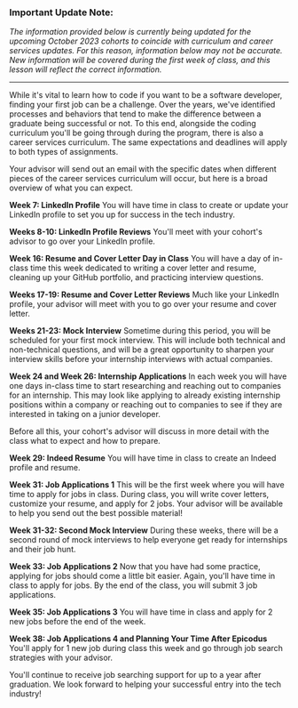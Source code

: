 ### Important Update Note:
*The information provided below is currently being updated for the upcoming October 2023 cohorts to coincide with curriculum and career services updates. For this reason, information below may not be accurate. New information will be covered during the first week of class, and this lesson will reflect the correct information.*

---

While it's vital to learn how to code if you want to be a software developer, finding your first job can be a challenge. Over the years, we've identified processes and behaviors that tend to make the difference between a graduate being successful or not. To this end, alongside the coding curriculum you'll be going through during the program, there is also a career services curriculum. The same expectations and deadlines will apply to both types of assignments. 

Your advisor will send out an email with the specific dates when different pieces of the career services curriculum will occur, but here is a broad overview of what you can expect. 

**Week 7: LinkedIn Profile**
You will have time in class to create or update your LinkedIn profile to set you up for success in the tech industry. 

**Weeks 8-10: LinkedIn Profile Reviews**
You'll meet with your cohort's advisor to go over your LinkedIn profile. 

**Week 16: Resume and Cover Letter Day in Class**
You will have a day of in-class time this week dedicated to writing a cover letter and resume, cleaning up your GitHub portfolio, and practicing interview questions. 

**Weeks 17-19: Resume and Cover Letter Reviews**
Much like your LinkedIn profile, your advisor will meet with you to go over your resume and cover letter. 

**Weeks 21-23: Mock Interview**
Sometime during this period, you will be scheduled for your first mock interview. This will include both technical and non-technical questions, and will be a great opportunity to sharpen your interview skills before your internship interviews with actual companies. 

**Week 24 and Week 26: Internship Applications**
In each week you will have one days in-class time to start researching and reaching out to companies for an internship. This may look like applying to already existing internship positions within a company or reaching out to companies to see if they are interested in taking on a junior developer.

Before all this, your cohort's advisor will discuss in more detail with the class what to expect and how to prepare.

**Week 29: Indeed Resume**
You will have time in class to create an Indeed profile and resume. 

**Week 31: Job Applications 1**
This will be the first week where you will have time to apply for jobs in class. During class, you will write cover letters, customize your resume, and apply for 2 jobs. Your advisor will be available to help you send out the best possible material! 

**Week 31-32: Second Mock Interview**
During these weeks, there will be a second round of mock interviews to help everyone get ready for internships and their job hunt. 

**Week 33: Job Applications 2**
Now that you have had some practice, applying for jobs should come a little bit easier. Again, you'll have time in class to apply for jobs. By the end of the class, you will submit 3 job applications. 

**Week 35: Job Applications 3**
You will have time in class and apply for 2 new jobs before the end of the week.

**Week 38: Job Applications 4 and Planning Your Time After Epicodus**
You'll apply for 1 new job during class this week and go through job search strategies with your advisor.

You'll continue to receive job searching support for up to a year after graduation. We look forward to helping your successful entry into the tech industry! 

